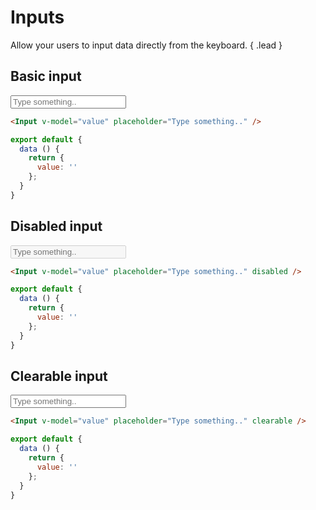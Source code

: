 # Inputs

Allow your users to input data directly from the keyboard. { .lead }

## Basic input

<Input v-model="usernameInputValue" placeholder="Type something.." />

~~~html
<Input v-model="value" placeholder="Type something.." />
~~~

~~~js
export default {
  data () {
    return {
      value: ''
    };
  }
}
~~~

## Disabled input

<Input v-model="disabledInputValue" placeholder="Type something.." disabled />

~~~html
<Input v-model="value" placeholder="Type something.." disabled />
~~~

~~~js
export default {
  data () {
    return {
      value: ''
    };
  }
}
~~~

## Clearable input

<Input v-model="disabledInputValue" placeholder="Type something.." clearable />

~~~html
<Input v-model="value" placeholder="Type something.." clearable />
~~~

~~~js
export default {
  data () {
    return {
      value: ''
    };
  }
}
~~~

